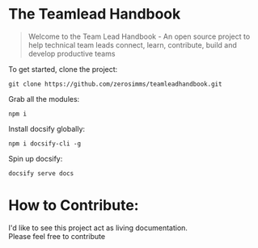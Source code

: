 # The Teamlead Handbook

> Welcome to the Team Lead Handbook - An open source project to help technical team leads connect, learn, contribute, build and develop productive teams

To get started, clone the project:

``` git clone https://github.com/zerosimms/teamleadhandbook.git ```

Grab all the modules:  

``` npm i ```

Install docsify globally:  

``` npm i docsify-cli -g ```

Spin up docsify:

``` docsify serve docs ```

# How to Contribute:
I'd like to see this project act as living documentation.  
Please feel free to contribute
